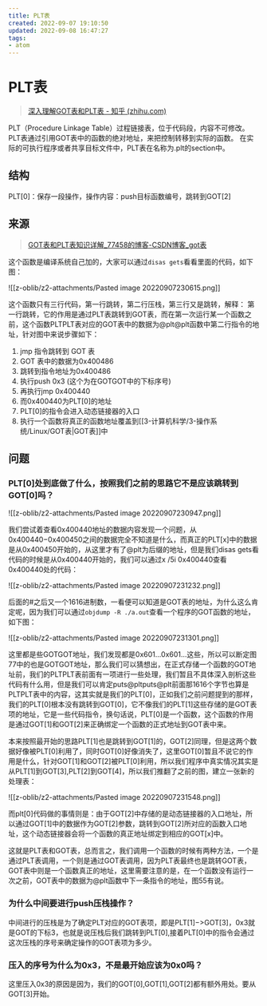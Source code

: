 ```yaml
---
title: PLT表
created: 2022-09-07 19:10:50
updated: 2022-09-08 16:47:27
tags: 
- atom
---
```

# PLT表

> [深入理解GOT表和PLT表 - 知乎 (zhihu.com)](https://zhuanlan.zhihu.com/p/130271689)

PLT（Procedure Linkage Table）过程链接表，位于代码段，内容不可修改。
PLT表通过引用GOT表中的函数的绝对地址，来把控制转移到实际的函数。
在实际的可执行程序或者共享目标文件中，PLT表在名称为.plt的section中。

## 结构

PLT[0]：保存一段操作，操作内容：push目标函数编号，跳转到GOT[2]

## 来源

> [GOT表和PLT表知识详解_77458的博客-CSDN博客_got表](https://blog.csdn.net/qq_18661257/article/details/54694748)

这个函数是编译系统自己加的，大家可以通过`disas gets`看看里面的代码，如下图：

![[z-oblib/z2-attachments/Pasted image 20220907230615.png]]

这个函数只有三行代码，第一行跳转，第二行压栈，第三行又是跳转，解释：
第一行跳转，它的作用是通过PLT表跳转到GOT表，而在第一次运行某一个函数之前，这个函数PLTPLT表对应的GOT表中的数据为@plt@plt函数中第二行指令的地址，针对图中来说步骤如下：

1. jmp 指令跳转到 GOT 表
2. GOT 表中的数据为0x400486
3. 跳转到指令地址为0x400486
4. 执行push 0x3 (这个为在GOTGOT中的下标序号)
5. 再执行jmp 0x400440
6. 而0x400440为PLT[0]的地址
7. PLT[0]的指令会进入动态链接器的入口
8. 执行一个函数将真正的函数地址覆盖到[[3-计算机科学/3-操作系统/Linux/GOT表|GOT表]]中

## 问题

### PLT[0]处到底做了什么，按照我们之前的思路它不是应该跳转到GOT[0]吗？

![[z-oblib/z2-attachments/Pasted image 20220907230947.png]]


我们尝试着查看0x400440地址的数据内容发现一个问题，从0x400440−0x400450之间的数据完全不知道是什么，而真正的PLT[x]中的数据是从0x400450开始的，从这里才有了@plt为后缀的地址，但是我们disas gets看代码的时候是从0x400440开始的，我们可以通过x /5i 0x400440查看0x400440处的代码：

![[z-oblib/z2-attachments/Pasted image 20220907231232.png]]

后面的#之后又一个1616进制数，一看便可以知道是GOT表的地址，为什么这么肯定呢，因为我们可以通过`objdump -R ./a.out`查看一个程序的GOT函数的地址，如下图：

![[z-oblib/z2-attachments/Pasted image 20220907231301.png]]

这里都是些GOTGOT地址，我们发现都是0x601...0x601...这些，所以可以断定图77中的也是GOTGOT地址，那么我们可以猜想出，在正式存储一个函数的GOT地址前，我们的PLTPLT表前面有一项进行一些处理，我们暂且不具体深入剖析这些代码有什么用，但是我们可以肯定puts@pltputs@plt前面那1616个字节也算是PLTPLT表中的内容，这其实就是我们的PLT[0]，正如我们之前问题提到的那样，我们的PLT[0]根本没有跳转到GOT[0]，它不像我们的PLT[1]这些存储的是GOT表项的地址，它是一些代码指令，换句话说，PLT[0]是一个函数，这个函数的作用是通过GOT[1]和GOT[2]来正确绑定一个函数的正式地址到GOT表中来。

本来按照最开始的思路PLT[1]也是跳转到GOT[1]的，GOT[2]同理，但是这两个数据好像被PLT[0]利用了，同时GOT[0]好像消失了，这里GOT[0]暂且不说它的作用是什么，针对GOT[1]和GOT[2]被PLT[0]利用，所以我们程序中真实情况其实是从PLT[1]到GOT[3],PLT[2]到GOT[4]，所以我们推翻了之前的图，建立一张新的处理表：

![[z-oblib/z2-attachments/Pasted image 20220907231548.png]]

而plt[0]代码做的事情则是：由于GOT[2]中存储的是动态链接器的入口地址，所以通过GOT[1]中的数据作为GOT[2]参数，跳转到GOT[2]所对应的函数入口地址，这个动态链接器会将一个函数的真正地址绑定到相应的GOT[x]中。

这就是PLT表和GOT表，总而言之，我们调用一个函数的时候有两种方法，一个是通过PLT表调用，一个则是通过GOT表调用，因为PLT表最终也是跳转GOT表，GOT表中则是一个函数真正的地址，这里需要注意的是，在一个函数没有运行一次之前，GOT表中的数据为@plt函数中下一条指令的地址，图55有说。

### 为什么中间要进行push压栈操作？

中间进行的压栈是为了确定PLT对应的GOT表项，即是PLT[1]−>GOT[3]，0x3就是GOT的下标3，也就是说压栈后我们跳转到PLT[0],接着PLT[0]中的指令会通过这次压栈的序号来确定操作的GOT表项为多少。

### 压入的序号为什么为0x3，不是最开始应该为0x0吗？

这里压入0x3的原因是因为，我们的GOT[0],GOT[1],GOT[2]都有额外用处。要从GOT[3]开始。
